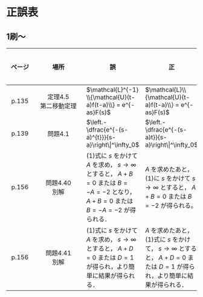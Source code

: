 # 正誤表
## 1刷〜
| &nbsp;&nbsp;&nbsp;&nbsp;&nbsp;&nbsp;&nbsp;&nbsp;&nbsp;&nbsp;&nbsp;&nbsp;&nbsp; <br>ページ<br>&nbsp; |&nbsp;&nbsp;&nbsp;&nbsp;&nbsp;&nbsp;&nbsp;&nbsp;&nbsp;&nbsp;&nbsp;&nbsp;&nbsp;&nbsp;&nbsp;&nbsp;&nbsp;&nbsp;&nbsp;&nbsp;&nbsp;&nbsp;&nbsp;&nbsp;&nbsp;&nbsp;&nbsp; <br>場所<br>&nbsp; |  &nbsp;<br>誤<br>&nbsp;  |  &nbsp;<br>正<br>&nbsp;  | &nbsp;&nbsp;&nbsp;&nbsp;&nbsp;&nbsp;&nbsp; <br>備考<br>&nbsp;&nbsp;&nbsp;&nbsp;&nbsp;&nbsp; |
| :---: | :------: | ---- | ---- | ---- |
|p.135|定理4.5<br>第二移動定理|$\mathcal{L}^{-1} \\{\mathcal{U}(t-a)f(t-a)\\} = e^{-as}F(s)$|$\mathcal{L}\\{\mathcal{U}(t-a)f(t-a)\\} = e^{-as}F(s)$||
|p.139|問題4.1|$\left.-\dfrac{e^{-(s-a)^{t}}}{s-a}\right\\|^\infty_0$|$\left.-\dfrac{e^{-(s-a)t}}{s-a}\right\\|^\infty_0$||
|p.156|問題4.40<br>別解| (1)式に $s$ をかけて $A$ を求め， $s\rightarrow\infty$ とすると， $A+B=0$ または $B=-A=-2$ となり， $A+B=0$ または $B=-A=-2$ が得られる．|$A$ を求めたあと，(1)に $s$ をかけて $s\rightarrow\infty$ とすると， $A+B=0$ または $B=-2$ が得られる。||
|p.156|問題4.41<br>別解|(1)式に $s$ をかけて $A$ を求め， $s\rightarrow\infty$ とすると， $A+D=0$ または $D=1$ が得られ，より簡単に結果が得られる．|$A$ を求めたあと，(1)式に $s$ をかけて， $s\rightarrow\infty$ とすると， $A+D=0$ または $D=1$ が得られ，より簡単に結果が得られる．||
